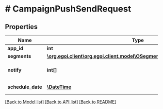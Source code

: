 # # CampaignPushSendRequest

## Properties

Name | Type | Description | Notes
------------ | ------------- | ------------- | -------------
**app_id** | **int** |  | 
**segments** | [**\org.egoi.client\org.egoi.client.model\OSegmentsWithoutContactActionSend**](OSegmentsWithoutContactActionSend.md) |  | 
**notify** | **int[]** | Array of IDs of the users to notify | [optional] 
**schedule_date** | [**\DateTime**](\DateTime.md) | The date and time | [optional] 

[[Back to Model list]](../../README.md#documentation-for-models) [[Back to API list]](../../README.md#documentation-for-api-endpoints) [[Back to README]](../../README.md)


